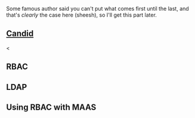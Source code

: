 <!-- deb-2-7-cli
 deb-2-7-cli -->

<!-- deb-2-7-ui
 deb-2-7-ui -->

<!-- deb-2-8-cli
 deb-2-8-cli -->

<!-- deb-2-8-ui
 deb-2-8-ui -->

<!-- deb-2-9-cli
 deb-2-9-cli -->

<!-- deb-2-9-ui
 deb-2-9-ui -->

<!-- snap-2-7-cli
 snap-2-7-cli -->

<!-- snap-2-7-ui
 snap-2-7-ui -->

<!-- snap-2-8-cli
 snap-2-8-cli -->

<!-- snap-2-8-ui
 snap-2-8-ui -->

<!-- snap-2-9-cli
 snap-2-9-cli -->

<!-- snap-2-9-ui
 snap-2-9-ui -->

Some famous author said you can't put what comes first until the last, and that's *clearly* the case here (sheesh), so I'll get this part later.

<a href="#heading--candid"><h2 id="heading--candid">Candid</h2></a>

<<h2 id="heading--rbac">RBAC</h2>

<h2 id="heading--ldap">LDAP</h2>

<h2 id="heading--rbac-with-maas">Using RBAC with MAAS</h2>